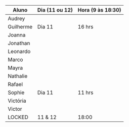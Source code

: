 | Aluno     | Dia (11 ou 12) | Hora (9 às 18:30) |
| --------- | -------------- | -------------- |
| Audrey    |         |           |
| Guilherme | Dia 11  |  16 hrs   |
| Joanna    |         |           |
| Jonathan  |         |           |
| Leonardo  |         |           |
| Marco     |         |           |
| Mayra     |         |           |
| Nathalie  |         |           |
| Rafael    |         |           |
| Sophie    |  Dia 11 |   11 hrs  |
| Victória  |         |           |
| Victor    |         |           |
| LOCKED    | 11 & 12 | 18:00     |
